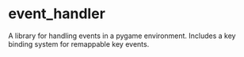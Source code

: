# event_handler

A library for handling events in a pygame environment.
Includes a key binding system for remappable key events.
